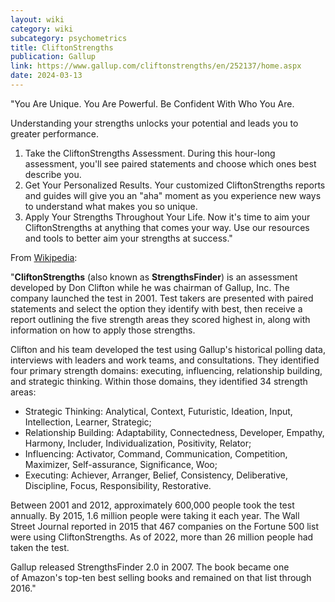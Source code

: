 ```yaml
---
layout: wiki
category: wiki
subcategory: psychometrics
title: CliftonStrengths
publication: Gallup
link: https://www.gallup.com/cliftonstrengths/en/252137/home.aspx
date: 2024-03-13
---
```


"You Are Unique. You Are Powerful. Be Confident With Who You Are.

Understanding your strengths unlocks your potential and leads you to greater performance.

1. Take the CliftonStrengths Assessment. During this hour-long assessment, you'll see paired statements and choose which ones best describe you.
2. Get Your Personalized Results. Your customized CliftonStrengths reports and guides will give you an "aha" moment as you experience new ways to understand what makes you so unique.
3. Apply Your Strengths Throughout Your Life. Now it's time to aim your CliftonStrengths at anything that comes your way. Use our resources and tools to better aim your strengths at success."

From [Wikipedia](https://en.wikipedia.org/wiki/CliftonStrengths):

"**CliftonStrengths** (also known as **StrengthsFinder**) is an assessment developed by Don Clifton while he was chairman of Gallup, Inc. The company launched the test in 2001. Test takers are presented with paired statements and select the option they identify with best, then receive a report outlining the five strength areas they scored highest in, along with information on how to apply those strengths.

Clifton and his team developed the test using Gallup's historical polling data, interviews with leaders and work teams, and consultations. They identified four primary strength domains: executing, influencing, relationship building, and strategic thinking. Within those domains, they identified 34 strength areas:

* Strategic Thinking: Analytical, Context, Futuristic, Ideation, Input, Intellection, Learner, Strategic;
* Relationship Building: Adaptability, Connectedness, Developer, Empathy, Harmony, Includer, Individualization, Positivity, Relator;
* Influencing: Activator, Command, Communication, Competition, Maximizer, Self-assurance, Significance, Woo;
* Executing: Achiever, Arranger, Belief, Consistency, Deliberative, Discipline, Focus, Responsibility, Restorative.

Between 2001 and 2012, approximately 600,000 people took the test annually. By 2015, 1.6 million people were taking it each year. The Wall Street Journal reported in 2015 that 467 companies on the Fortune 500 list were using CliftonStrengths. As of 2022, more than 26 million people had taken the test.

Gallup released StrengthsFinder 2.0 in 2007. The book became one of Amazon's top-ten best selling books and remained on that list through 2016."
